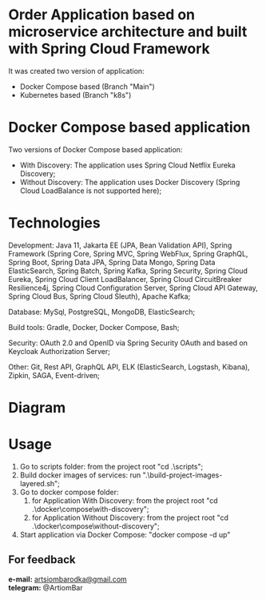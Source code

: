 # Order Application based on microservice architecture and built with Spring Cloud Framework

It was created two version of application:
- Docker Compose based (Branch "Main")
- Kubernetes based (Branch "k8s")

# Docker Compose based application

Two versions of Docker Compose based application:
- With Discovery: The application uses Spring Cloud Netflix Eureka Discovery;
- Without Discovery: The application uses Docker Discovery (Spring Cloud LoadBalance is not supported here);

# Technologies
Development: Java 11, Jakarta EE (JPA, Bean Validation API), Spring Framework (Spring Core, Spring MVC, Spring WebFlux, Spring GraphQL, Spring Boot, Spring Data JPA, Spring Data Mongo, Spring Data ElasticSearch, Spring Batch, Spring Kafka, Spring Security, Spring Cloud Eureka, Spring Cloud Client LoadBalancer, Spring Cloud CircuitBreaker Resilience4j, Spring Cloud Configuration Server, Spring Cloud API Gateway, Spring Cloud Bus, Spring Cloud Sleuth), Apache Kafka;

Database: MySql, PostgreSQL, MongoDB, ElasticSearch;

Build tools: Gradle, Docker, Docker Compose, Bash;

Security: OAuth 2.0 and OpenID via Spring Security OAuth and based on Keycloak Authorization Server;

Other: Git, Rest API, GraphQL API, ELK (ElasticSearch, Logstash, Kibana), Zipkin, SAGA, Event-driven;

# Diagram


# Usage

1) Go to scripts folder: from the project root "cd .\scripts";
2) Build docker images of services: run ".\build-project-images-layered.sh";
3) Go to docker compose folder:
   1) for Application With Discovery: from the project root "cd .\docker\compose\with-discovery";
   2) for Application Without Discovery: from the project root "cd .\docker\compose\without-discovery";
4) Start application via Docker Compose: "docker compose -d up"

## For feedback
**e-mail:** artsiombarodka@gmail.com      
**telegram:** @ArtiomBar